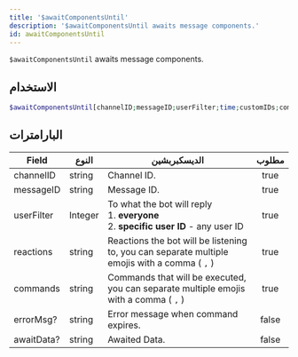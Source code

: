 ```yaml
---
title: '$awaitComponentsUntil'
description: '$awaitComponentsUntil awaits message components.'
id: awaitComponentsUntil
---
```


`$awaitComponentsUntil` awaits message components.

## الاستخدام

```php
$awaitComponentsUntil[channelID;messageID;userFilter;time;customIDs;commands;errorMsg?;awaitData?]
```

## البارامترات

| Field      | النوع   | الديسكبربشين                                                                                               | مطلوب |
| ---------- | ------- | ---------------------------------------------------------------------------------------------------------- |:-----:|
| channelID  | string  | Channel ID.                                                                                                | true  |
| messageID  | string  | Message ID.                                                                                                | true  |
| userFilter | Integer | To what the bot will reply <br /> 1. **everyone** <br /> 2. **specific user ID** - any user ID | true  |
| reactions  | string  | Reactions the bot will be listening to, you can separate multiple emojis with a comma ( `,` )              | true  |
| commands   | string  | Commands that will be executed, you can separate multiple emojis with a comma ( `,` )                      | true  |
| errorMsg?  | string  | Error message when command expires.                                                                        | false |
| awaitData? | string  | Awaited Data.                                                                                              | false |